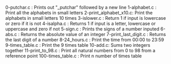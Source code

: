 0-putchar.c : Prints out "_putchar" followed by a new line
1-alphabet.c : Print all the alphabets in small letters
2-print_alphabet_x10.c: Print the alphabets in small letters 10 times
3-islower.c : Return 1 if input is lowercase or zero if it is not
4-isalpha.c : Returns 1 if input is a letter, lowercase or uppercase and zero if not
5-sign.c : Prints the signs of a number inputed
6-abs.c : Returns the absolute value of an integer
7-print_last_digit.c : Returns the last digit of a number
8-24_hours.c : Print the time from 00:00 to 23:59
9-times_table.c : Print the 9 times table
10-add.c: Sums two integers together
11-print_to_98.c : Print all natural numbers from 0 to 98 from a reference point
100-times_table.c : Print n number of times table

